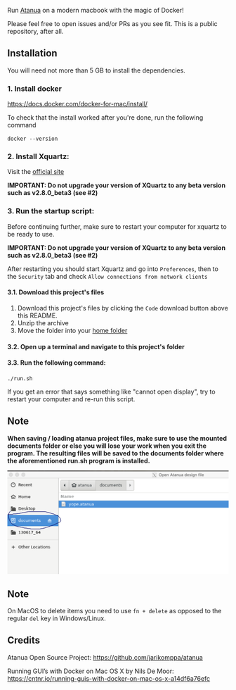 Run [Atanua](https://sol.gfxile.net/atanua) on a modern macbook with the magic of Docker!

Please feel free to open issues and/or PRs as you see fit. This is a public repository, after all.

## Installation

You will need not more than 5 GB to install the dependencies.

### 1. Install docker

https://docs.docker.com/docker-for-mac/install/

To check that the install worked after you're done, run the following command

```
docker --version
```

### 2. Install Xquartz:

Visit the [official site](https://xquartz.org)

**IMPORTANT: Do not upgrade your version of XQuartz to any beta version such as v2.8.0_beta3 (see #2)**

### 3. Run the startup script:

Before continuing further, make sure to restart your computer for xquartz to be ready to use.

**IMPORTANT: Do not upgrade your version of XQuartz to any beta version such as v2.8.0_beta3 (see #2)**

After restarting you should start Xquartz and go into `Preferences`, then to the `Security` tab and check `Allow connections from network clients`

#### 3.1. Download this project's files
  
1. Download this project's files by clicking the `Code` download button above this README.
2. Unzip the archive
3. Move the folder into your [home folder](https://www.cnet.com/how-to/how-to-find-your-macs-home-folder-and-add-it-to-finder/)

#### 3.2. Open up a terminal and navigate to this project's folder

#### 3.3. Run the following command:

```
./run.sh
```

If you get an error that says something like "cannot open display", try to restart your computer and re-run this script.

## Note

**When saving / loading atanua project files, make sure to use the mounted documents folder 
or else you will lose your work when you exit the program. The resulting files will be saved to
the documents folder where the aforementioned run.sh program is installed.**

![Documents folder location](./saveLocation.png)

## Note

On MacOS to delete items you need to use `fn + delete` as opposed to the regular `del` key in Windows/Linux.

## Credits

Atanua Open Source Project: https://github.com/jarikomppa/atanua

Running GUI’s with Docker on Mac OS X by Nils De Moor: https://cntnr.io/running-guis-with-docker-on-mac-os-x-a14df6a76efc
